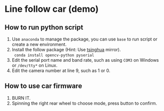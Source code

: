 # Line follow car (demo)

## How to run python script
1. Use ```anaconda``` to manage the package, you can use ```base``` to run script or create a new environment.
2. Install the follow package (Hint: Use [tsinghua](https://mirrors.tuna.tsinghua.edu.cn/help/anaconda/) mirror).  
``` conda install opencv-python pyserial```
3. Edit the serial port name and band rate, such as using ```COM3``` on Windows or ```/dev/tty*``` on Linux.
4. Edit the camera number at line 9, such as 1 or 0.

## How to use car firmware
1. BURN IT.
2. Spinning the right rear wheel to choose mode, press button to confirm.